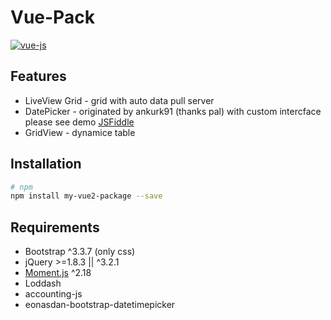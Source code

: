 # Vue-Pack 

[![vue-js](https://img.shields.io/badge/vue.js-2.x-brightgreen.svg?maxAge=604800)](https://vuejs.org/)



## Features
* LiveView Grid - grid with auto data pull server 
* DatePicker - originated by ankurk91 (thanks pal) with custom intercface  please see demo [JSFiddle](https://jsfiddle.net/ankurk91/zupazg2u/)
* GridView - dynamice table


## Installation
```bash
# npm
npm install my-vue2-package --save

```

## Requirements
* Bootstrap ^3.3.7 (only css)
* jQuery >=1.8.3 || ^3.2.1
* [Moment.js](https://momentjs.com/) ^2.18
* Loddash
* accounting-js
* eonasdan-bootstrap-datetimepicker
 
